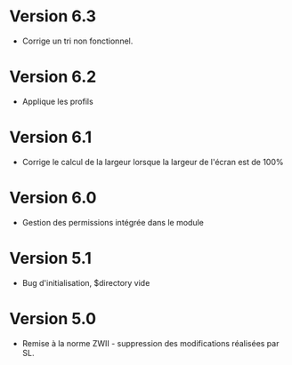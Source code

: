 # Version 6.3
- Corrige un tri non fonctionnel.
# Version 6.2
- Applique les profils
# Version 6.1
- Corrige le calcul de la largeur lorsque la largeur de l'écran est de 100%
# Version 6.0 
- Gestion des permissions intégrée dans le module
# Version 5.1 
- Bug d'initialisation, $directory vide
# Version 5.0
- Remise à la norme ZWII - suppression des modifications réalisées par SL.